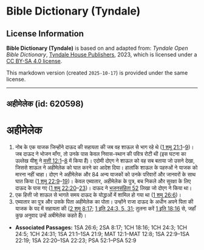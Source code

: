 # Bible Dictionary (Tyndale)

## License Information

**Bible Dictionary (Tyndale)** is based on and adapted from: _Tyndale Open Bible Dictionary_, [Tyndale House Publishers](https://tyndaleopenresources.com/), 2023, which is licensed under a [CC BY-SA 4.0 license](https://creativecommons.org/licenses/by-sa/4.0/legalcode.en).

This markdown version (created `2025-10-17`) is provided under the same license.



--------------------------------

## अहीमेलेक (id: 620598)

अहीमेलेक
========

1. नोब के एक याजक जिन्होंने दाऊद की सहायता की जब वह शाऊल से भाग रहे थे ([1 शमू 21:1](https://ref.ly/1Sam21:1-1Sam21:9)–[9](https://ref.ly/1Sam21:1-1Sam21:9))। जब दाऊद ने भोजन माँगा, तो उनके पास केवल निवास\-स्थान की पवित्र रोटी थी (इस घटना का उल्लेख यीशु ने [मत्ती 12:1](https://ref.ly/Matt12:1-Matt12:8)–[8](https://ref.ly/Matt12:1-Matt12:8) में किया हैं)। एदोमी दोएग ने शाऊल को वह सब बताया जो उसने देखा, जिससे शाऊल ने अहीमेलेक को घात करने का आदेश दिया। हालांकि शाऊल के पहरुओं ने याजक को मारना नहीं चाहा। दोएग ने अहीमेलेक और 84 अन्य याजकों को उनके परिवारों और जानवरों के साथ घात किया ([1 शमू 22:9](https://ref.ly/1Sam22:9-1Sam22:19)–[19](https://ref.ly/1Sam22:9-1Sam22:19))। केवल एब्यातार, अहीमेलेक के पुत्र, बच निकले और सुरक्षा के लिए दाऊद के पास गए ([1 शमू 22:20](https://ref.ly/1Sam22:20-1Sam22:23)–[23](https://ref.ly/1Sam22:20-1Sam22:23))। दाऊद ने [भजनसंहिता 52](https://ref.ly/Ps52:1-Ps52:9) लिखा जो दोएग ने किया था।
2. एक हित्ती जो शाऊल से भागते समय दाऊद के योद्धाओं में शामिल हो गया था ([1 शमू 26:6](https://ref.ly/1Sam26:6))।
3. एब्यातार का पुत्र और उसके पिता अहीमेलेक का पोता। उन्होंने राजा दाऊद के अधीन अपने पिता की याजक के पद में सहायता की ([2 शमू 8:17](https://ref.ly/2Sam8:17); [1 इति 24:3, 5, 31](https://ref.ly/1Chr24:3,1Chr24:5,1Chr24:31); तुलना करें [1 इति 18:16](https://ref.ly/1Chr18:16) से, जहाँ कुछ अनुवाद उन्हें अबीमेलेक कहते हैं)।

* **Associated Passages:** 1SA 26:6; 2SA 8:17; 1CH 18:16; 1CH 24:3; 1CH 24:5; 1CH 24:31; 1SA 21:1–1SA 21:9; MAT 12:1–MAT 12:8; 1SA 22:9–1SA 22:19; 1SA 22:20–1SA 22:23; PSA 52:1–PSA 52:9

